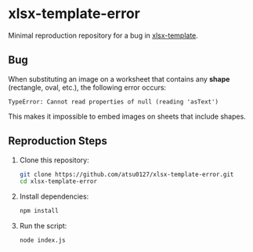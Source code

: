 # xlsx-template-error

Minimal reproduction repository for a bug in [xlsx-template](https://www.npmjs.com/package/xlsx-template).

## Bug

When substituting an image on a worksheet that contains any **shape** (rectangle, oval, etc.), the following error occurs:

```
TypeError: Cannot read properties of null (reading 'asText')
```

This makes it impossible to embed images on sheets that include shapes.

## Reproduction Steps

1. Clone this repository:

   ```bash
   git clone https://github.com/atsu0127/xlsx-template-error.git
   cd xlsx-template-error
   ```

2. Install dependencies:

   ```bash
   npm install
   ```

3. Run the script:

   ```bash
   node index.js
   ```
